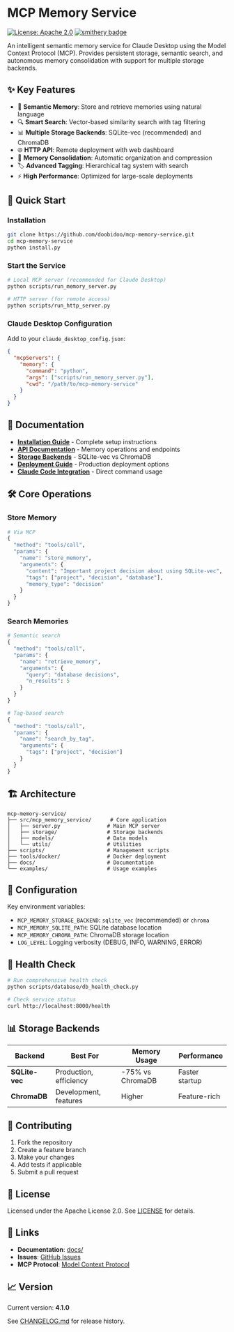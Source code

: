 # MCP Memory Service

[![License: Apache 2.0](https://img.shields.io/badge/License-Apache%202.0-blue.svg)](https://opensource.org/licenses/Apache-2.0)
[![smithery badge](https://smithery.ai/badge/@doobidoo/mcp-memory-service)](https://smithery.ai/server/@doobidoo/mcp-memory-service)

An intelligent semantic memory service for Claude Desktop using the Model Context Protocol (MCP). Provides persistent storage, semantic search, and autonomous memory consolidation with support for multiple storage backends.

## ✨ Key Features

- 🧠 **Semantic Memory**: Store and retrieve memories using natural language
- 🔍 **Smart Search**: Vector-based similarity search with tag filtering  
- 📊 **Multiple Storage Backends**: SQLite-vec (recommended) and ChromaDB
- 🌐 **HTTP API**: Remote deployment with web dashboard
- 🔄 **Memory Consolidation**: Automatic organization and compression
- 🏷️ **Advanced Tagging**: Hierarchical tag system with search
- ⚡ **High Performance**: Optimized for large-scale deployments

## 🚀 Quick Start

### Installation

```bash
git clone https://github.com/doobidoo/mcp-memory-service.git
cd mcp-memory-service
python install.py
```

### Start the Service

```bash
# Local MCP server (recommended for Claude Desktop)
python scripts/run_memory_server.py

# HTTP server (for remote access)
python scripts/run_http_server.py
```

### Claude Desktop Configuration

Add to your `claude_desktop_config.json`:

```json
{
  "mcpServers": {
    "memory": {
      "command": "python",
      "args": ["scripts/run_memory_server.py"],
      "cwd": "/path/to/mcp-memory-service"
    }
  }
}
```

## 📖 Documentation

- **[Installation Guide](docs/installation/master-guide.md)** - Complete setup instructions
- **[API Documentation](docs/api/)** - Memory operations and endpoints
- **[Storage Backends](docs/guides/STORAGE_BACKENDS.md)** - SQLite-vec vs ChromaDB
- **[Deployment Guide](docs/deployment/)** - Production deployment options
- **[Claude Code Integration](docs/guides/claude-code-integration.md)** - Direct command usage

## 🛠️ Core Operations

### Store Memory
```python
# Via MCP
{
  "method": "tools/call",
  "params": {
    "name": "store_memory",
    "arguments": {
      "content": "Important project decision about using SQLite-vec",
      "tags": ["project", "decision", "database"],
      "memory_type": "decision"
    }
  }
}
```

### Search Memories
```python
# Semantic search
{
  "method": "tools/call", 
  "params": {
    "name": "retrieve_memory",
    "arguments": {
      "query": "database decisions",
      "n_results": 5
    }
  }
}

# Tag-based search
{
  "method": "tools/call",
  "params": {
    "name": "search_by_tag",
    "arguments": {
      "tags": ["project", "decision"]
    }
  }
}
```

## 🏗️ Architecture

```
mcp-memory-service/
├── src/mcp_memory_service/      # Core application
│   ├── server.py               # Main MCP server
│   ├── storage/                # Storage backends
│   ├── models/                 # Data models
│   └── utils/                  # Utilities
├── scripts/                    # Management scripts
├── tools/docker/               # Docker deployment
├── docs/                       # Documentation
└── examples/                   # Usage examples
```

## 🔧 Configuration

Key environment variables:

- `MCP_MEMORY_STORAGE_BACKEND`: `sqlite_vec` (recommended) or `chroma`
- `MCP_MEMORY_SQLITE_PATH`: SQLite database location
- `MCP_MEMORY_CHROMA_PATH`: ChromaDB storage location
- `LOG_LEVEL`: Logging verbosity (DEBUG, INFO, WARNING, ERROR)

## 🧪 Health Check

```bash
# Run comprehensive health check
python scripts/database/db_health_check.py

# Check service status
curl http://localhost:8000/health
```

## 📊 Storage Backends

| Backend | Best For | Memory Usage | Performance |
|---------|----------|--------------|-------------|
| **SQLite-vec** | Production, efficiency | -75% vs ChromaDB | Faster startup |
| **ChromaDB** | Development, features | Higher | Feature-rich |

## 🤝 Contributing

1. Fork the repository
2. Create a feature branch
3. Make your changes
4. Add tests if applicable
5. Submit a pull request

## 📝 License

Licensed under the Apache License 2.0. See [LICENSE](LICENSE) for details.

## 🔗 Links

- **Documentation**: [docs/](docs/)
- **Issues**: [GitHub Issues](https://github.com/doobidoo/mcp-memory-service/issues)
- **MCP Protocol**: [Model Context Protocol](https://modelcontextprotocol.io/)

## 📈 Version

Current version: **4.1.0**

See [CHANGELOG.md](CHANGELOG.md) for release history.